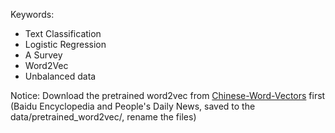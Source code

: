 Keywords: 
- Text Classification
- Logistic Regression
- A Survey
- Word2Vec
- Unbalanced data


Notice: Download the pretrained word2vec from [Chinese-Word-Vectors](https://github.com/Embedding/Chinese-Word-Vectors) first (Baidu Encyclopedia and People's Daily News, saved to the data/pretrained_word2vec/, rename the files)
